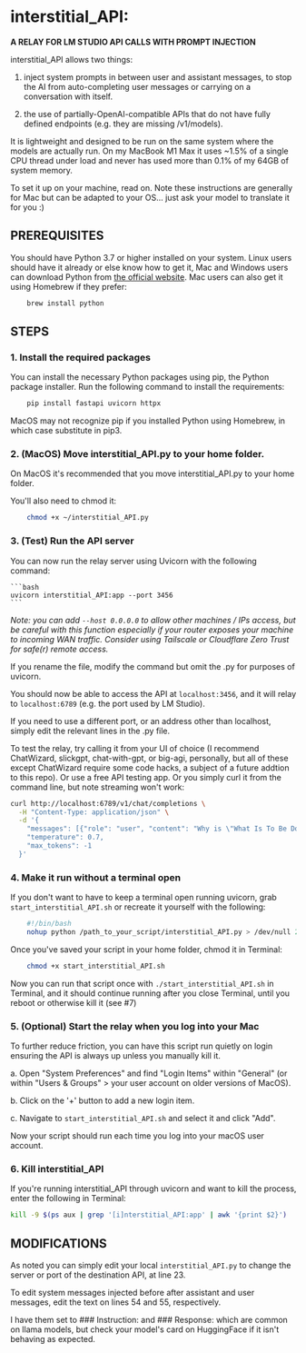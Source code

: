 # interstitial_API:
**A RELAY FOR LM STUDIO API CALLS WITH PROMPT INJECTION**

interstitial_API allows two things:

1. inject system prompts in between user and assistant messages, to stop the AI from auto-completing user messages or carrying on a conversation with itself.

2. the use of partially-OpenAI-compatible APIs that do not have fully defined endpoints (e.g. they are missing /v1/models).

It is lightweight and designed to be run on the same system where the models are actually run. On my MacBook M1 Max it uses ~1.5% of a single CPU thread under load and never has used more than 0.1% of my 64GB of system memory.

To set it up on your machine, read on. Note these instructions are generally for Mac but can be adapted to your OS... just ask your model to translate it for you :)


## PREREQUISITES

You should have Python 3.7 or higher installed on your system. Linux users should have it already or else know how to get it, Mac and Windows users can download Python from [the official website](https://www.python.org/downloads/). Mac users can also get it using Homebrew if they prefer:

```bash
    brew install python
```



## STEPS

### 1.     **Install the required packages**

You can install the necessary Python packages using pip, the Python package installer. Run the following command to install the requirements:

```bash
    pip install fastapi uvicorn httpx
```

   MacOS may not recognize pip if you installed Python using Homebrew, in which case substitute in pip3.

### 2.     **(MacOS) Move interstitial_API.py to your home folder.**

On MacOS it's recommended that you move interstitial_API.py to your home folder.

You'll also need to chmod it:

```bash
    chmod +x ~/interstitial_API.py
```

### 3.     **(Test) Run the API server**

You can now run the relay server using Uvicorn with the following command:

    ```bash
    uvicorn interstitial_API:app --port 3456
    ```

*Note: you can add `--host 0.0.0.0` to allow other machines / IPs access, but be careful with this function especially if your router exposes your machine to incoming WAN traffic. Consider using Tailscale or Cloudflare Zero Trust for safe(r) remote access.*

If you rename the file, modify the command but omit the .py for purposes of uvicorn.

You should now be able to access the API at `localhost:3456`, and it will relay to `localhost:6789` (e.g. the port used by LM Studio). 

If you need to use a different port, or an address other than localhost, simply edit the relevant lines in the .py file.

To test the relay, try calling it from your UI of choice (I recommend ChatWizard, slickgpt, chat-with-gpt, or big-agi, personally, but all of these except ChatWizard require some code hacks, a subject of a future addtion to this repo). Or use a free API testing app. Or you simply curl it from the command line, but note streaming won't work:

```bash
curl http://localhost:6789/v1/chat/completions \
  -H "Content-Type: application/json" \
  -d '{
    "messages": [{"role": "user", "content": "Why is \"What Is To Be Done?\" by V.I. Lenin still worth reading today?"}],
    "temperature": 0.7,
    "max_tokens": -1
  }'
```

### 4.     **Make it run without a terminal open**

If you don't want to have to keep a terminal open running uvicorn, grab `start_interstitial_API.sh` or recreate it yourself with the following: 

```bash
    #!/bin/bash
    nohup python /path_to_your_script/interstitial_API.py > /dev/null 2>&1 &
 ```

Once you've saved your script in your home folder, chmod it in Terminal:

```bash
    chmod +x start_interstitial_API.sh
```

Now you can run that script once with `./start_interstitial_API.sh` in Terminal, and it should continue running after you close Terminal, until you reboot or otherwise kill it (see #7)


### 5.     **(Optional) Start the relay when you log into your Mac**
   
To further reduce friction, you can have this script run quietly on login ensuring the API is always up unless you manually kill it.

a. Open "System Preferences" and find "Login Items" within "General" (or within "Users & Groups" > your user account on older versions of MacOS).

b. Click on the '+' button to add a new login item.

c. Navigate to `start_interstitial_API.sh` and select it and click "Add".

Now your script should run each time you log into your macOS user account.

### 6. Kill interstitial_API

If you're running interstitial_API through uvicorn and want to kill the process, enter the following in Terminal:

```bash
kill -9 $(ps aux | grep '[i]nterstitial_API:app' | awk '{print $2}')
```


## **MODIFICATIONS**

As noted you can simply edit your local `interstitial_API.py` to change the server or port of the destination API, at line 23.

To edit system messages injected before after assistant and user messages, edit the text on lines 54 and 55, respectively. 

I have them set to ### Instruction: and ### Response:  which are common on llama models, but check your model's card on HuggingFace if it isn't behaving as expected.
